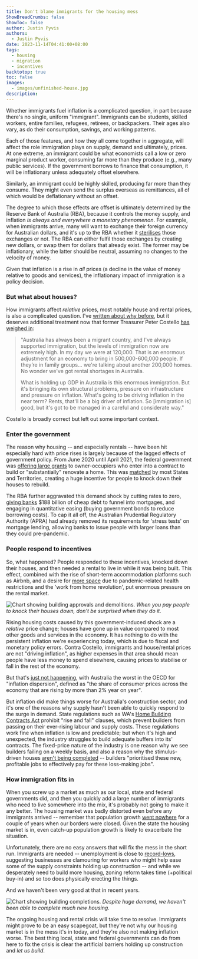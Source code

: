 ```yaml
---
title: Don't blame immigrants for the housing mess
ShowBreadCrumbs: false
ShowToc: false
author: Justin Pyvis
authors:
  - Justin Pyvis
date: 2023-11-14T04:41:00+08:00
tags:
  - housing
  - migration
  - incentives
backtotop: true
toc: false
images: 
  - images/unfinished-house.jpg
description:
---
```

Whether immigrants fuel inflation is a complicated question, in part because there's no single, uniform "immigrant". Immigrants can be students, skilled workers, entire families, refugees, retirees, or backpackers. Their ages also vary, as do their consumption, savings, and working patterns.

Each of those features, and how they all come together in aggregate, will affect the role immigration plays on supply, demand and ultimately, prices. At one extreme, an immigrant could be what economists call a low or zero marginal product worker, consuming far more than they produce (e.g., many public services). If the government borrows to finance that consumption, it will be inflationary unless adequately offset elsewhere. 

Similarly, an immigrant could be highly skilled, producing far more than they consume. They might even send the surplus overseas as remittances, all of which would be deflationary without an offset.

The degree to which those effects are offset is ultimately determined by the Reserve Bank of Australia (RBA), because it controls the money supply, and inflation *is always and everywhere a monetary phenomenon*. For example, when immigrants arrive, many will want to exchange their foreign currency for Australian dollars, and it's up to the RBA whether it [sterilises](https://www.rba.gov.au/publications/bulletin/2011/dec/7.html) those exchanges or not. The RBA can either fulfil those exchanges by creating new dollars, or swap them for dollars that already exist. The former may be inflationary, while the latter should be neutral, assuming no changes to the velocity of money.

Given that inflation is a rise in *all* prices (a decline in the value of money relative to goods and services), the inflationary impact of immigration is a policy decision.

### But what about houses?

How immigrants affect *relative* prices, most notably house and rental prices, is also a complicated question. I've [written about why before](/tags/migration/), but it deserves additional treatment now that former Treasurer Peter Costello [has weighed in](https://www.afr.com/markets/equity-markets/costello-extremely-high-immigration-driving-rents-inflation-20231113-p5ejjc):

>"Australia has always been a migrant country, and I've always supported immigration, but the levels of immigration now are extremely high. In my day we were at 120,000. That is an enormous adjustment for an economy to bring in 500,000-600,000 people. If they’re in family groups... we're talking about another 200,000 homes. No wonder we've got rental shortages in Australia.
>
> What is holding up GDP in Australia is this enormous immigration. But it's bringing its own structural problems, pressure on infrastructure and pressure on inflation. What's going to be driving inflation in the near term? Rents, that'll be a big driver of inflation. So [immigration is] good, but it's got to be managed in a careful and considerate way."

Costello is broadly correct but left out some important context. 

### Enter the government
The reason why housing -- and especially rentals -- have been hit especially hard with price rises is largely because of the lagged effects of government policy. From June 2020 until April 2021, the federal government was [offering large grants](https://www.wa.gov.au/service/community-services/grants-and-subsidies/australian-government-homebuilder-grant) to owner-occupiers who enter into a contract to build or "substantially" renovate a home. This was [matched](https://www.wa.gov.au/government/publications/building-bonus-grant-and-homebuilder-grant-application-form) by most States and Territories, creating a huge incentive for people to knock down their houses to rebuild. 

The RBA further aggravated this demand shock by cutting rates to zero, [giving banks](https://www.rba.gov.au/mkt-operations/term-funding-facility/use-of-the-tff.html) $188 billion of cheap debt to funnel into mortgages, and engaging in quantitative easing (buying government bonds to reduce borrowing costs). To cap it all off, the Australian Prudential Regulatory Authority (APRA) had already removed its requirements for 'stress tests' on mortgage lending, allowing banks to issue people with larger loans than they could pre-pandemic.

### People respond to incentives

So, what happened? People responded to these incentives, knocked down their houses, and then needed a rental to live in while it was being built. This effect, combined with the rise of short-term accommodation platforms such as Airbnb, and a desire for [more space](https://www.rba.gov.au/publications/bulletin/2023/mar/a-new-measure-of-average-household-size.html) due to pandemic-related health restrictions and the 'work from home revolution', put enormous pressure on the rental market.

![Chart showing building approvals and demolitions.](/images/approvals-demos-sep-23.png) *When you pay people to knock their houses down, don't be surprised when they do it.*

Rising housing costs caused by this government-induced shock are a *relative* price change; houses have gone up in value compared to most other goods and services in the economy. It has nothing to do with the persistent inflation we're experiencing today, which is due to fiscal and monetary policy errors. Contra Costello, immigrants and house/rental prices are not "driving inflation", as higher expenses in that area should mean people have less money to spend elsewhere, causing prices to stabilise or fall in the rest of the economy. 

But that's [just not happening](https://www.economist.com/finance-and-economics/2023/11/12/what-can-inflation-strugglers-learn-from-inflation-killers), with Australia the worst in the OECD for "inflation dispersion", defined as "the share of consumer prices across the economy that are rising by more than 2% year on year".

But inflation did make things worse for Australia's construction sector, and it's one of the reasons why supply hasn't been able to quickly respond to the surge in demand. State regulations such as WA's [Home Building Contracts Act](https://www.commerce.wa.gov.au/publications/home-building-contracts-act) prohibit "rise and fall" clauses, which prevent builders from passing on their ever-rising labour and supply costs. These regulations work fine when inflation is low and predictable; but when it's high and unexpected, the industry struggles to build adequate buffers into its' contracts. The fixed-price nature of the industry is one reason why we see builders failing on a weekly basis, and also a reason why the stimulus-driven houses [aren't being completed](https://thewest.com.au/news/wa/jason-janssen-five-measures-needed-to-ease-was-building-crisis-c-12505972) -- builders "prioritised these new, profitable jobs to effectively pay for these loss-making jobs".

### How immigration fits in
When you screw up a market as much as our local, state and federal governments did, and then you quickly add a large number of immigrants who need to live somewhere into the mix, it's probably not going to make it any better. The housing market was badly distorted even before any immigrants arrived -- remember that population growth [went nowhere](https://www.abs.gov.au/statistics/people/population/national-state-and-territory-population/mar-2023) for a couple of years when our borders were closed. Given the state the housing market is in, even catch-up population growth is likely to exacerbate the situation.

Unfortunately, there are no easy answers that will fix the mess in the short run. Immigrants are needed -- unemployment is close to [record-lows](https://www.abs.gov.au/statistics/labour/employment-and-unemployment/labour-force-australia/sep-2023), suggesting businesses are clamouring for workers who might help ease some of the supply constraints holding up construction -- and while we desperately need to build more housing, zoning reform takes time (+political buy-in) and so too does physically erecting the things. 

And we haven't been very good at that in recent years.

![Chart showing building completions.](/images/dwellings-completed-sep-23.png) *Despite huge demand, we haven't been able to complete much new housing.*

The ongoing housing and rental crisis will take time to resolve. Immigrants might prove to be an easy scapegoat, but they're not why our housing market is in the mess it's in today, and they're also not making inflation worse. The best thing local, state and federal governments can do from here to fix the crisis is clear the artificial barriers holding up construction and *let us build*.